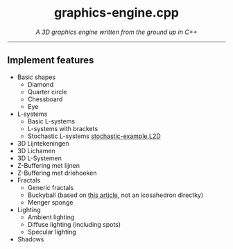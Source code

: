 <h1 align="center">graphics-engine.cpp</h1>

<p style="text-align: center;"><em>A 3D graphics engine written from the ground up in C++</em></p>

___

## Implement features
- Basic shapes
  - Diamond
  - Quarter circle
  - Chessboard
  - Eye
- L-systems
  - Basic L-systems
  - L-systems with brackets
  - Stochastic L-systems [stochastic-example.L2D](stochastic-example.L2D)
- 3D Lijntekeningen
- 3D Lichamen
- 3D L-Systemen
- Z-Buffering met lijnen
- Z-Buffering met driehoeken
- Fractals
  - Generic fractals
  - Buckyball (based on [this article](https://en.wikipedia.org/wiki/Truncated_icosahedron), not an icosahedron directky)
  - Menger sponge
- Lighting
  - Ambient lighting
  - Diffuse lighting (including spots)
  - Specular lighting
- Shadows
